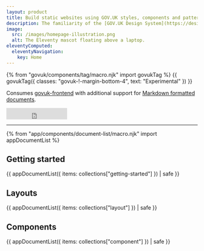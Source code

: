 ```yaml
---
layout: product
title: Build static websites using GOV.UK styles, components and patterns
description: The familiarity of the [GOV.UK Design System](https://design-system.service.gov.uk) combined with the simplicity of the [Eleventy](https://www.11ty.dev) static site generator.
image:
  src: /images/homepage-illustration.png
  alt: The Eleventy mascot floating above a laptop.
eleventyComputed:
  eleventyNavigation:
    key: Home
---
```

{% from "govuk/components/tag/macro.njk" import govukTag %}
{{ govukTag({
  classes: "govuk-!-margin-bottom-4",
  text: "Experimental"
}) }}

Consumes [govuk-frontend](https://github.com/alphagov/govuk-frontend) with additional support for [Markdown formatted documents](/markdown).

<iframe src="https://ghbtns.com/github-btn.html?user=paulrobertlloyd&repo=govuk-eleventy&type=star&count=true&size=large" frameborder="0" scrolling="0" width="160px" height="30px"></iframe>

<hr class="govuk-section-break govuk-section-break--l govuk-section-break--visible">

{% from "app/components/document-list/macro.njk" import appDocumentList %}
<div class="govuk-grid-row">
  <section class="govuk-grid-column-one-third">
    <h2 class="govuk-heading-l govuk-!-font-size-27">Getting started</h2>
    {{ appDocumentList({
      items: collections["getting-started"]
    }) | safe }}
  </section>

  <section class="govuk-grid-column-one-third">
    <h2 class="govuk-heading-l govuk-!-font-size-27">Layouts</h2>
    {{ appDocumentList({
      items: collections["layout"]
    }) | safe }}
  </section>

  <section class="govuk-grid-column-one-third">
    <h2 class="govuk-heading-l govuk-!-font-size-27">Components</h2>
    {{ appDocumentList({
      items: collections["component"]
    }) | safe }}
  </section>
</div>
